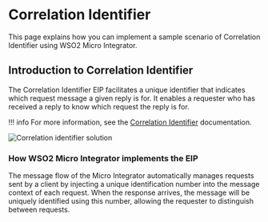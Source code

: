 # Correlation Identifier

This page explains how you can implement a sample scenario of Correlation Identifier using WSO2 Micro Integrator.

## Introduction to Correlation Identifier

The Correlation Identifier EIP facilitates a unique identifier that indicates which request message a given reply is for. It enables a requester who has received a reply to know which request the reply is for. 

!!! info
    For more information, see the [Correlation Identifier](http://www.eaipatterns.com/CorrelationIdentifier.html) documentation.

![Correlation identifier solution]({{base_path}}/assets/img/learn/enterprise-integration-patterns/message-construction/correlation-identifier-solution.gif)

### How WSO2 Micro Integrator implements the EIP

The message flow of the Micro Integrator automatically manages requests sent by a client by injecting a unique identification number into the message context of each request. When the response arrives, the message will be uniquely identified using this number, allowing the requester to distinguish between requests.
